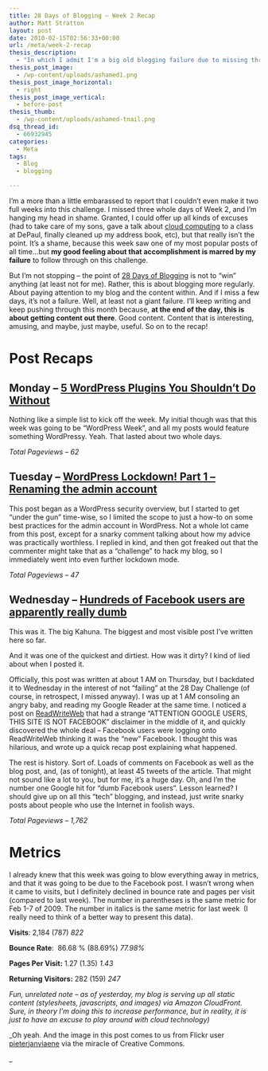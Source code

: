 ```yaml
---
title: 28 Days of Blogging – Week 2 Recap
author: Matt Stratton
layout: post
date: 2010-02-15T02:56:33+00:00
url: /meta/week-2-recap
thesis_description:
  - "In which I admit I'm a big old blogging failure due to missing three days of blogging in Week 2, but kind of make up for it by having a hugely popular post about stupid Facebook users."
thesis_post_image:
  - /wp-content/uploads/ashamed1.png
thesis_post_image_horizontal:
  - right
thesis_post_image_vertical:
  - before-post
thesis_thumb:
  - /wp-content/uploads/ashamed-tnail.png
dsq_thread_id:
  - 66932945
categories:
  - Meta
tags:
  - Blog
  - blogging

---
```

I&#8217;m a more than a little embarassed to report that I couldn&#8217;t even make it two full weeks into this challenge. I missed three whole days of Week 2, and I&#8217;m hanging my head in shame. Granted, I could offer up all kinds of excuses (had to take care of my sons, gave a talk about <a class="zem_slink" title="Cloud computing" rel="wikipedia" href="http://en.wikipedia.org/wiki/Cloud_computing">cloud computing</a> to a class at DePaul, finally cleaned up my address book, etc), but that really isn&#8217;t the point. It&#8217;s a shame, because this week saw one of my most popular posts of all time&#8230;but **my good feeling about that accomplishment is marred by my failure** to follow through on this challenge.

But I&#8217;m not stopping &#8211; the point of <a href="http://realtimemarketer.com/the-28-day-blogging-challenge" target="_self">28 Days of Blogging</a> is not to &#8220;win&#8221; anything (at least not for me). Rather, this is about blogging more regularly. About paying attention to my blog and the content within. And if I miss a few days, it&#8217;s not a failure. Well, at least not a giant failure. I&#8217;ll keep writing and keep pushing through this month because, **at the end of the day, this is about getting content out there**. Good content. Content that is interesting, amusing, and maybe, just maybe, useful. So on to the recap!

# Post Recaps

## Monday &#8211; [5 WordPress Plugins You Shouldn’t Do Without][1]

Nothing like a simple list to kick off the week. My initial though was that this week was going to be &#8220;WordPress Week&#8221;, and all my posts would feature something WordPressy. Yeah. That lasted about two whole days.

_Total Pageviews &#8211; 62_

## Tuesday &#8211; [WordPress Lockdown! Part 1 – Renaming the admin account][2]

This post began as a WordPress security overview, but I started to get &#8220;under the gun&#8221; time-wise, so I limited the scope to just a how-to on some best practices for the admin account in WordPress. Not a whole lot came from this post, except for a snarky comment talking about how my advice was practically worthless. I replied in kind, and then got freaked out that the commenter might take that as a &#8220;challenge&#8221; to hack my blog, so I immediately went into even further lockdown mode.

_Total Pageviews &#8211; 47_

## Wednesday &#8211; [Hundreds of Facebook users are apparently really dumb][3]

This was it. The big Kahuna. The biggest and most visible post I&#8217;ve written here so far.

And it was one of the quickest and dirtiest. How was it dirty? I kind of lied about when I posted it.

Officially, this post was written at about 1 AM on Thursday, but I backdated it to Wednesday in the interest of not &#8220;failing&#8221; at the 28 Day Challenge (of course, in retrospect, I missed anyway). I was up at 1 AM consoling an angry baby, and reading my Google Reader at the same time. I noticed a post on <a class="zem_slink" title="ReadWriteWeb" rel="homepage" href="http://www.readwriteweb.com">ReadWriteWeb</a> that had a strange &#8220;ATTENTION GOOGLE USERS, THIS SITE IS NOT FACEBOOK&#8221; disclaimer in the middle of it, and quickly discovered the whole deal &#8211; Facebook users were logging onto ReadWriteWeb thinking it was the &#8220;new&#8221; Facebook. I thought this was hilarious, and wrote up a quick recap post explaining what happened.

The rest is history. Sort of. Loads of comments on Facebook as well as the blog post, and, (as of tonight), at least 45 tweets of the article. That might not sound like a lot to you, but for me, it&#8217;s a huge day. Oh, and I&#8217;m the number one Google hit for &#8220;dumb Facebook users&#8221;. Lesson learned? I should give up on all this &#8220;tech&#8221; blogging, and instead, just write snarky posts about people who use the Internet in foolish ways.

_Total Pageviews &#8211; 1,762_

# Metrics

I already knew that this week was going to blow everything away in metrics, and that it was going to be due to the Facebook post. I wasn&#8217;t wrong when it came to visits, but I definitely declined in bounce rate and pages per visit (compared to last week). The number in parentheses is the same metric for Feb 1-7 of 2009. The number in italics is the same metric for last week  (I really need to think of a better way to present this data).

**Visits**: 2,184 (787) _822_

**Bounce Rate**:  86.68 % (88.69%) _77.98%_

**Pages Per Visit:** 1.27 (1.35) _1.43_

**Returning Visitors:** 282 (159) _247_

_Fun, unrelated note &#8211; as of yesterday, my blog is serving up all static content (stylesheets, javascripts, and images) via Amazon CloudFront. Sure, in theory I&#8217;m doing this to increase performance, but in reality, it is just to have an excuse to play around with cloud technology)_

_Oh yeah. And the image in this post comes to us from Flickr user <a title="Link to pieterjanviaene's photostream" rel="dc:creator cc:attributionURL" href="http://www.flickr.com/photos/pieterjanviaene/">pieterjanviaene</a> via the miracle of Creative Commons.
  
_

 [1]: /tech/5-essential-wordpress-plugins
 [2]: /tech-tips/wordpress-lockdown-renaming-the-admin-account
 [3]: /hilarity/hundreds-of-facebook-users-are-apparently-really-dumb
